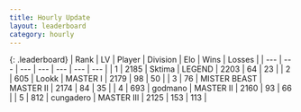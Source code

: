 ```yaml
---
title: Hourly Update
layout: leaderboard
category: hourly
---
```


{: .leaderboard}
| Rank | LV | Player | Division | Elo | Wins | Losses |
| --- | --- | --- | --- | --- | --- | --- |
| <span data-change="0">1</span> | 2185 | <span title="ID: 353063">Sktima</span> | LEGEND | <span data-change="0">2203</span> | <span data-change="0">64</span> | <span data-change="0">23</span> |
| <span data-change="1">2</span> | 605 | <span title="ID: 675058">Lookk</span> | MASTER I | <span data-change="15">2179</span> | <span data-change="1">98</span> | <span data-change="0">50</span> |
| <span data-change="-1">3</span> | 76 | <span title="ID: 727221">MISTER BEAST</span> | MASTER II | <span data-change="0">2174</span> | <span data-change="0">84</span> | <span data-change="0">35</span> |
| <span data-change="0">4</span> | 693 | <span title="ID: 372074">godmano</span> | MASTER II | <span data-change="0">2160</span> | <span data-change="0">93</span> | <span data-change="0">66</span> |
| <span data-change="1">5</span> | 812 | <span title="ID: 54134">cungadero</span> | MASTER III | <span data-change="22">2125</span> | <span data-change="4">153</span> | <span data-change="2">113</span> |